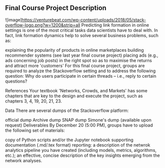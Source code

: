 Final Course Project Description
---
![image]https://venturebeat.com/wp-content/uploads/2018/05/stack-overflow-logo.png?w=1200&strip=all
Predicting link formation in online settings is one of the most critical tasks data scientists have to deal with. In fact, link formation dynamics help to solve several business problems, such as:

explaining the popularity of products in online marketplaces
building recommender systems (see last year final course project)
placing ads (e.g., ads concerning job posts) in the right spot so as to maximise the returns and attract more 'customers'
For this final course project, groups are required to analyze the Stackoverflow setting and to address the following question: Why do users participate in certain threads – i.e., reply to certain questions?

References
Your textbook 'Networks, Crowds, and Markets' has some chapters that are key to the design and execute the project, such as chapters 3, 4, 19, 20, 21, 23.

Data
There are several dumps of the Stackoverflow platform:

official dump
Archive dump
SNAP dump
Simone's dump (available upon request)
Deliverables
By December 20 (5:00 PM), groups have to upload the following set of materials:

copy of Python scripts and/or the Jupyter notebook
supporting documentation (.md/.tex format) reporting:
a description of the netwrok analytics pipeline you have created (including models, metrics, algorithms, etc.);
an effective, concise description of the key insights emerging from the network analyses.
